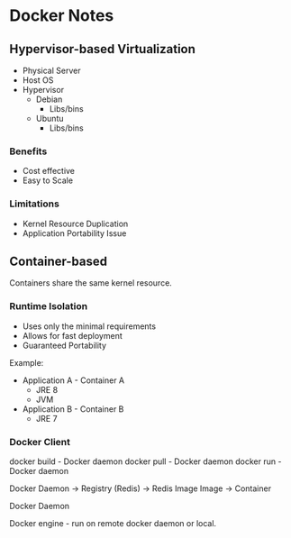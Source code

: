 # Docker Notes

## Hypervisor-based Virtualization

- Physical Server
- Host OS
- Hypervisor
  - Debian
    - Libs/bins
  - Ubuntu
    - Libs/bins

### Benefits

- Cost effective
- Easy to Scale

### Limitations

- Kernel Resource Duplication
- Application Portability Issue

## Container-based

Containers share the same kernel resource.

### Runtime Isolation

- Uses only the minimal requirements
- Allows for fast deployment
- Guaranteed Portability

Example:

- Application A - Container A
  - JRE 8
  - JVM
- Application B - Container B
  - JRE 7

### Docker Client

docker build - Docker daemon
docker pull - Docker daemon
docker run - Docker daemon

Docker Daemon -> Registry (Redis) -> Redis Image
Image -> Container

Docker Daemon

Docker engine - run on remote docker daemon or local.

### 
